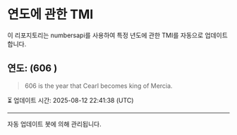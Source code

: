 
# 연도에 관한 TMI

이 리포지토리는 numbersapi를 사용하여 특정 년도에 관한 TMI를 자동으로 업데이트합니다.

## 연도: (606 )
> 606 is the year that Cearl becomes king of Mercia.

⏳ 업데이트 시간: 2025-08-12 22:41:38 (UTC)

---
자동 업데이트 봇에 의해 관리됩니다.
